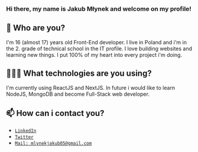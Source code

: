 ### Hi there, my name is Jakub Młynek and welcome on my profile!

## 👀 Who are you?

I'm 16 (almost 17) years old Front-End developer.
I live in Poland and i'm in the 2. grade of technical school in the IT profile.
I love building websites and learning new things. I put 100% of my heart into every project i'm doing.

## 👨🏻‍💻 What technologies are you using?

I'm currently using ReactJS and NextJS. In future i would like to learn
NodeJS, MongoDB and become Full-Stack web developer.

## 📫 How can i contact you?

- [`LinkedIn`](https://www.linkedin.com/in/jakub-m%C5%82ynek-28784522b/)
- [`Twitter`](https://twitter.com/kreysonfn)
- [`Mail: mlynekjakub05@gmail.com`](mailto:mlynekjakub05@gmail.com)

